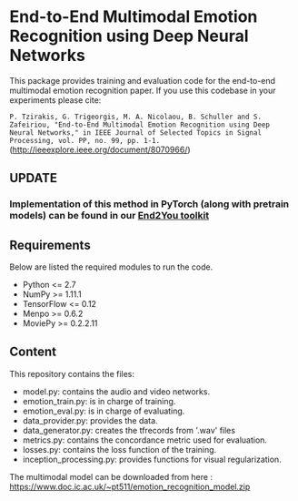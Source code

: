 # End-to-End Multimodal Emotion Recognition using Deep Neural Networks

This package provides training and evaluation code for the end-to-end multimodal emotion recognition paper. If you use this codebase in your experiments please cite:

`P. Tzirakis, G. Trigeorgis, M. A. Nicolaou, B. Schuller and S. Zafeiriou, "End-to-End Multimodal Emotion Recognition using Deep Neural Networks," in IEEE Journal of Selected Topics in Signal Processing, vol. PP, no. 99, pp. 1-1.` (http://ieeexplore.ieee.org/document/8070966/)

## UPDATE
### Implementation of this method in PyTorch (along with pretrain models) can be found in our [End2You toolkit](https://github.com/end2you/end2you)

## Requirements
Below are listed the required modules to run the code.

  * Python <= 2.7
  * NumPy >= 1.11.1
  * TensorFlow <= 0.12
  * Menpo >= 0.6.2
  * MoviePy >= 0.2.2.11
 
## Content
This repository contains the files:
  * model.py: contains the audio and video networks.
  * emotion_train.py: is in charge of training.
  * emotion_eval.py: is in charge of evaluating.
  * data_provider.py: provides the data.
  * data_generator.py: creates the tfrecords from '.wav' files
  * metrics.py: contains the concordance metric used for evaluation.
  * losses.py: contains the loss function of the training.
  * inception_processing.py: provides functions for visual regularization. 
  
The multimodal model can be downloaded from here : https://www.doc.ic.ac.uk/~pt511/emotion_recognition_model.zip 
